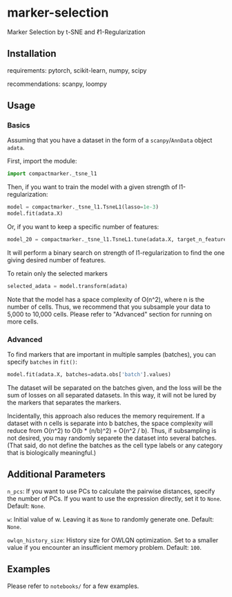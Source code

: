 # marker-selection #
Marker Selection by t-SNE and ℓ1-Regularization

## Installation ##

requirements: pytorch, scikit-learn, numpy, scipy

recommendations: scanpy, loompy

## Usage ##

### Basics ###
Assuming that you have a dataset in the form of a `scanpy`/`AnnData` object `adata`.

First, import the module:
```python
import compactmarker._tsne_l1
```

Then, if you want to train the model with a given strength of l1-regularization:
```python
model = compactmarker._tsne_l1.TsneL1(lasso=1e-3)
model.fit(adata.X)
```

Or, if you want to keep a specific number of features:
```python
model_20 = compactmarker._tsne_l1.TsneL1.tune(adata.X, target_n_features=20)
```
It will perform a binary search on strength of l1-regularization to find the one 
giving desired number of features.

To retain only the selected markers
```python
selected_adata = model.transform(adata)
```

Note that the model has a space complexity of O(n^2), where n is the number of cells. 
Thus, we recommend that you subsample your data to 5,000 to 10,000 cells.
Please refer to "Advanced" section for running on more cells.

### Advanced ###
To find markers that are important in multiple samples (batches), you can specify `batches` in `fit()`:
```python
model.fit(adata.X, batches=adata.obs['batch'].values)
```
The dataset will be separated on the batches given, and the loss will be the sum of losses on all separated datasets. In this way, it will not be lured by the markers that separates the markers.

Incidentally, this approach also reduces the memory requirement. If a dataset with n cells is separate into b batches, the space complexity will reduce from O(n^2) to O(b * (n/b)^2) = O(n^2 / b). Thus, if subsampling is not desired, you may randomly separete the dataset into several batches. (That said, do not define the batches as the cell type labels or any category that is biologically meaningful.)


Additional Parameters
---------------------
`n_pcs`: If you want to use PCs to calculate the pairwise distances, specify the number of PCs. If you want to use the expression directly, set it to `None`. Default: `None`.

`w`: Initial value of w. Leaving it as `None` to randomly generate one. Default: `None`.

`owlqn_history_size`: History size for OWLQN optimization. Set to a smaller value if you encounter an insufficient memory problem. Default: `100`.

Examples
--------
Please refer to `notebooks/` for a few examples.

